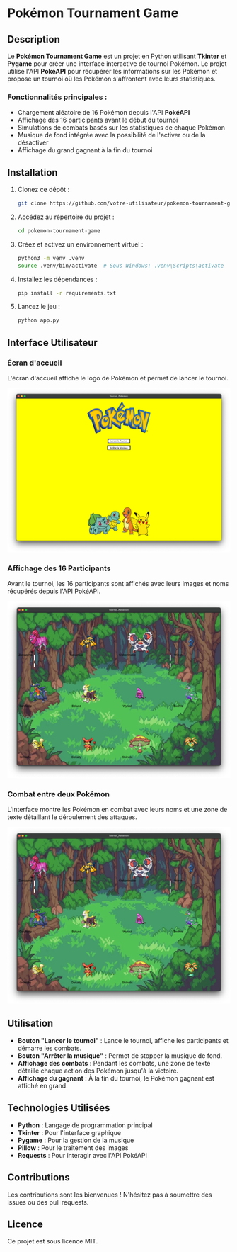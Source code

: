 # Pokémon Tournament Game

## Description

Le **Pokémon Tournament Game** est un projet en Python utilisant **Tkinter** et **Pygame** pour créer une interface interactive de tournoi Pokémon. Le projet utilise l'API **PokéAPI** pour récupérer les informations sur les Pokémon et propose un tournoi où les Pokémon s'affrontent avec leurs statistiques.

### Fonctionnalités principales :

- Chargement aléatoire de 16 Pokémon depuis l'API **PokéAPI**
- Affichage des 16 participants avant le début du tournoi
- Simulations de combats basés sur les statistiques de chaque Pokémon
- Musique de fond intégrée avec la possibilité de l'activer ou de la désactiver
- Affichage du grand gagnant à la fin du tournoi

## Installation

1. Clonez ce dépôt :

   ```bash
   git clone https://github.com/votre-utilisateur/pokemon-tournament-game.git
   ```

2. Accédez au répertoire du projet :

   ```bash
   cd pokemon-tournament-game
   ```

3. Créez et activez un environnement virtuel :

   ```bash
   python3 -m venv .venv
   source .venv/bin/activate  # Sous Windows: .venv\Scripts\activate
   ```

4. Installez les dépendances :

   ```bash
   pip install -r requirements.txt
   ```

5. Lancez le jeu :
   ```bash
   python app.py
   ```

## Interface Utilisateur

### Écran d'accueil

L'écran d'accueil affiche le logo de Pokémon et permet de lancer le tournoi.

![Accueil](img-read-me/image_one.png)

### Affichage des 16 Participants

Avant le tournoi, les 16 participants sont affichés avec leurs images et noms récupérés depuis l'API PokéAPI.

![Participants](img-read-me/image_two.png)

### Combat entre deux Pokémon

L'interface montre les Pokémon en combat avec leurs noms et une zone de texte détaillant le déroulement des attaques.

![Combat](img-read-me/image_two.png)

## Utilisation

- **Bouton "Lancer le tournoi"** : Lance le tournoi, affiche les participants et démarre les combats.
- **Bouton "Arrêter la musique"** : Permet de stopper la musique de fond.
- **Affichage des combats** : Pendant les combats, une zone de texte détaille chaque action des Pokémon jusqu'à la victoire.
- **Affichage du gagnant** : À la fin du tournoi, le Pokémon gagnant est affiché en grand.

## Technologies Utilisées

- **Python** : Langage de programmation principal
- **Tkinter** : Pour l'interface graphique
- **Pygame** : Pour la gestion de la musique
- **Pillow** : Pour le traitement des images
- **Requests** : Pour interagir avec l'API PokéAPI

## Contributions

Les contributions sont les bienvenues ! N'hésitez pas à soumettre des issues ou des pull requests.

## Licence

Ce projet est sous licence MIT.
